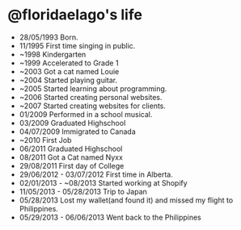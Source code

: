 @floridaelago's life
===============

- 28/05/1993 Born.
- 11/1995 First time singing in public.
- ~1998 Kindergarten
- ~1999 Accelerated to Grade 1
- ~2003 Got a cat named Louie
- ~2004 Started playing guitar.
- ~2005 Started learning about programming.
- ~2006 Started creating personal websites.
- ~2007 Started creating websites for clients.
- 01/2009 Performed in a school musical.
- 03/2009 Graduated Highschool
- 04/07/2009 Immigrated to Canada
- ~2010 First Job
- 06/2011 Graduated Highschool
- 08/2011 Got a Cat named Nyxx
- 29/08/2011 First day of College
- 29/06/2012 - 03/07/2012 First time in Alberta.
- 02/01/2013 - ~08/2013 Started working at Shopify
- 11/05/2013 - 05/28/2013 Trip to Japan
- 05/28/2013 Lost my wallet(and found it) and missed my flight to Philippines.
- 05/29/2013 - 06/06/2013 Went back to the Philippines